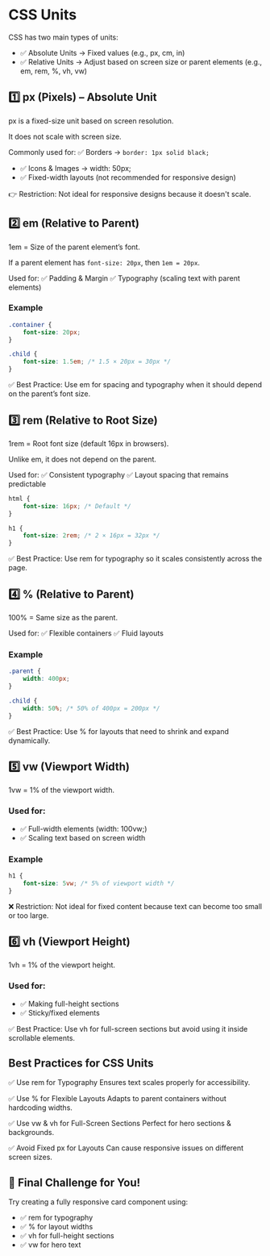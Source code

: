 # CSS Units

CSS has two main types of units:
- ✅ Absolute Units → Fixed values (e.g., px, cm, in)
- ✅ Relative Units → Adjust based on screen size or parent elements (e.g., em, rem, %, vh, vw)

## 1️⃣ px (Pixels) – Absolute Unit
px is a fixed-size unit based on screen resolution.

It does not scale with screen size.

Commonly used for: ✅ Borders → `border: 1px solid black;`
- ✅ Icons & Images → width: 50px;
- ✅ Fixed-width layouts (not recommended for responsive design)

👉 Restriction: Not ideal for responsive designs because it doesn't scale.

## 2️⃣ em (Relative to Parent)

1em = Size of the parent element’s font.

If a parent element has `font-size: 20px`, then `1em = 20px`.

Used for: ✅ Padding & Margin
✅ Typography (scaling text with parent elements)

### Example
```css
.container {
    font-size: 20px;
}

.child {
    font-size: 1.5em; /* 1.5 × 20px = 30px */
}
```

✅ Best Practice: Use em for spacing and typography when it should depend on the parent’s font size.

## 3️⃣ rem (Relative to Root <html> Size)
1rem = Root font size (default 16px in browsers).

Unlike em, it does not depend on the parent.

Used for: ✅ Consistent typography
✅ Layout spacing that remains predictable

```css
html {
    font-size: 16px; /* Default */
}

h1 {
    font-size: 2rem; /* 2 × 16px = 32px */
}
```

✅ Best Practice: Use rem for typography so it scales consistently across the page.

## 4️⃣ % (Relative to Parent)
100% = Same size as the parent.

Used for: ✅ Flexible containers
✅ Fluid layouts

### Example

```css
.parent {
    width: 400px;
}

.child {
    width: 50%; /* 50% of 400px = 200px */
}
```
✅ Best Practice: Use % for layouts that need to shrink and expand dynamically.

## 5️⃣ vw (Viewport Width)

1vw = 1% of the viewport width.

### Used for: 
- ✅ Full-width elements (width: 100vw;) 
- ✅ Scaling text based on screen width

### Example

```css
h1 {
    font-size: 5vw; /* 5% of viewport width */
}
```
❌ Restriction: Not ideal for fixed content because text can become too small or too large.

## 6️⃣ vh (Viewport Height)

1vh = 1% of the viewport height.

### Used for: 
- ✅ Making full-height sections
- ✅ Sticky/fixed elements

✅ Best Practice: Use vh for full-screen sections but avoid using it inside scrollable elements.

## Best Practices for CSS Units

✅ Use rem for Typography
Ensures text scales properly for accessibility.

✅ Use % for Flexible Layouts
Adapts to parent containers without hardcoding widths.

✅ Use vw & vh for Full-Screen Sections
Perfect for hero sections & backgrounds.

✅ Avoid Fixed px for Layouts
Can cause responsive issues on different screen sizes.

## 🚀 Final Challenge for You!

Try creating a fully responsive card component using:

- ✅ rem for typography
- ✅ % for layout widths
- ✅ vh for full-height sections
- ✅ vw for hero text


